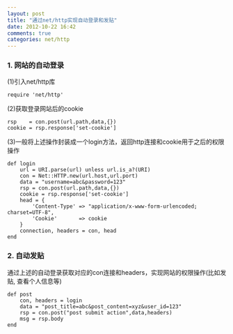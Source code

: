 ```yaml
---
layout: post
title: "通过net/http实现自动登录和发贴"
date: 2012-10-22 16:42
comments: true
categories: net/http
---
```

### 1. 网站的自动登录

(1)引入net/http库
	
	require 'net/http'

(2)获取登录网站后的cookie
	
	rsp    = con.post(url.path,data,{})
	cookie = rsp.response['set-cookie']

(3)一般将上述操作封装成一个login方法，返回http连接和cookie用于之后的权限操作

	def login
		url = URI.parse(url) unless url.is_a?(URI)
		con = Net::HTTP.new(url.host,url.port)
		data = "username=abc&password=123"
		rsp = con.post(url.path,data,{})
		cookie = rsp.response['set-cookie']
		head = {
			'Content-Type' => "application/x-www-form-urlencoded; charset=UTF-8",
			'Cookie'       => cookie
		}
		connection, headers = con, head
	end

### 2. 自动发贴

通过上述的自动登录获取对应的con连接和headers，实现网站的权限操作(比如发贴, 查看个人信息等)

	def post
		con, headers = login
		data = "post_title=abc&post_content=xyz&user_id=123"
		rsp = con.post("post submit action",data,headers)
		msg = rsp.body
	end
